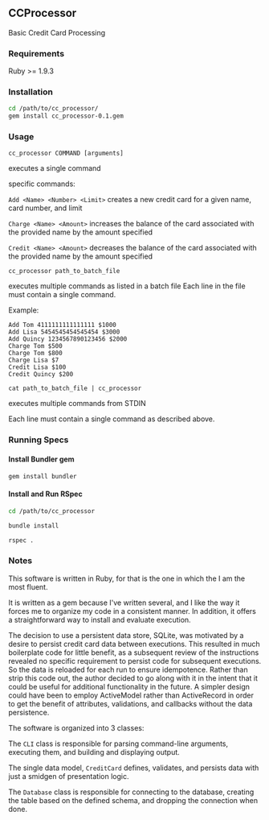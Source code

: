 ## CCProcessor

Basic Credit Card Processing

### Requirements

Ruby >= 1.9.3

### Installation

```bash
cd /path/to/cc_processor/
gem install cc_processor-0.1.gem
```

### Usage

`cc_processor COMMAND [arguments]`

executes a single command

specific commands: 

`Add <Name> <Number> <Limit>`
creates a new credit card for a given name, card number, and limit

`Charge <Name> <Amount>`
increases the balance of the card associated with the provided name by the amount specified

`Credit <Name> <Amount>`
decreases the balance of the card associated with the provided name by the amount specified

`cc_processor path_to_batch_file`

executes multiple commands as listed in a batch file Each line in the file must contain a single command.

Example:
```
Add Tom 4111111111111111 $1000
Add Lisa 5454545454545454 $3000
Add Quincy 1234567890123456 $2000
Charge Tom $500
Charge Tom $800
Charge Lisa $7
Credit Lisa $100
Credit Quincy $200
```

`cat path_to_batch_file | cc_processor`

executes multiple commands from STDIN

Each line must contain a single command as described above.

### Running Specs

#### Install Bundler gem

`gem install bundler`

#### Install and Run RSpec

```bash
cd /path/to/cc_processor

bundle install

rspec .
```

### Notes

This software is written in Ruby, for that is the one in which the I am the most fluent. 

It is written as a gem because I've written several, and I like the way it forces me to organize my code in a consistent manner. In addition, it offers a straightforward way to install and evaluate execution.

The decision to use a persistent data store, SQLite, was motivated by a desire to persist credit card data between executions. This resulted in much boilerplate code for little benefit, as a subsequent review of the instructions revealed no specific requirement to persist code for subsequent executions. So the data is reloaded for each run to ensure idempotence. Rather than strip this code out, the author decided to go along with it in the intent that it could be useful for additional functionality in the future. A simpler design could have been to employ ActiveModel rather than ActiveRecord in order to get the benefit of attributes, validations, and callbacks without the data persistence.

The software is organized into 3 classes:

The `CLI` class is responsible for parsing command-line arguments, executing them, and building and displaying output.

The single data model, `CreditCard` defines, validates, and persists data with just a smidgen of presentation logic.

The `Database` class is responsible for connecting to the database, creating the table based on the defined schema, and dropping the connection when done.
